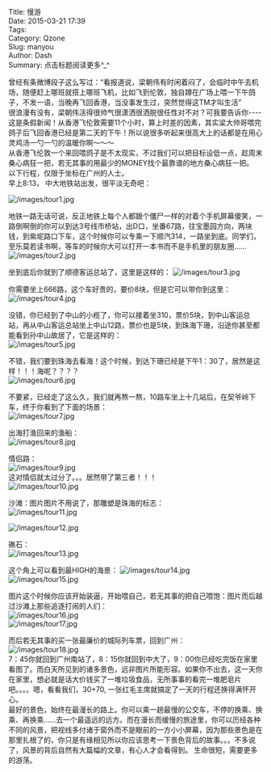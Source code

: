 Title: 慢游        
Date: 2015-03-21 17:39        
Tags:         
Category: Qzone        
Slug: manyou        
Author: Dash        
Summary: 点击标题阅读更多^_^
    
曾经有条微博段子这么写过：“看报道说，梁朝伟有时闲着闷了，会临时中午去机场，随便赶上哪班就搭上哪班飞机，比如飞到伦敦，独自蹲在广场上喂一下午鸽子，不发一语，当晚再飞回香港，当没事发生过，突然觉得这TM才叫生活”    
很浪漫有没有，梁朝伟活得很帅气很潇洒很洒脱很任性对不对？可我要告诉你----这是条假新闻！从香港飞伦敦需要11个小时，算上时差的因素，其实梁大帅哥喂完鸽子后飞回香港已经是第二天的下午！所以说很多听起来很高大上的话都是在用心灵鸡汤一勺一勺的温暖你啊～～～    
从香港飞伦敦一个来回喂鸽子是不太现实，不过我们可以把目标设低一点，趁周末桑心病狂一把，若无其事的用最少的MONEY找个最靠谱的地方桑心病狂一把。    
以下行程，仅限于坐标在广州的人士。    
早上8:13， 中大地铁站出发，很平淡无奇吧：

![/images/tour1.jpg](/images/tour1.jpg)    

地铁一路无话可说，反正地铁上每个人都跟个僵尸一样的对着个手机屏幕傻笑，一路倒啊倒的你可以到达3号线市桥站，出D口，坐番67路，往宝墨园方向，两块钱，到紫坭路口下车，这个时候你可以专乘一下顺汽314，一路坐到底。同学们，至乐莫若读书啊，等车的时候你大可以打开一本书而不是手机里的朋友圈……    
![/images/tour2.jpg](/images/tour2.jpg)    

坐到底后你就到了顺德客运总站了，这里是这样的：
![/images/tour3.jpg](/images/tour3.jpg)    

你需要坐上666路，这个车好贵的，要价8块，但是它可以带你到这里：     
![/images/tour4.jpg](/images/tour4.jpg)    

没错，你已经到了中山的小榄了，你可以接着坐310，票价5块，到中山客运总站，再从中山客运总站坐上中山12路，票价也是5块，到珠海下珊，沿途你甚至都能看到孙中山故居了，它是这样的：    
![/images/tour5.jpg](/images/tour5.jpg)    

不错，我们要到珠海去看海！这个时候，到达下珊已经是下午1：30了，居然是这样！！！海呢？？？？    
![/images/tour6.jpg](/images/tour6.jpg)    

不要紧，已经走了这么久，我们就再熬一熬，10路车坐上十几站后，在契爷岭下车，终于你看到了下面的场景：    
![/images/tour7.jpg](/images/tour7.jpg)    

出海打渔回来的渔船：    
![/images/tour8.jpg](/images/tour8.jpg)    

情侣路：    
![/images/tour9.jpg](/images/tour9.jpg)    
这对情侣就太过分了。。。居然带了第三者！！！      
![/images/tour10.jpg](/images/tour10.jpg)    

沙滩：图片图片不用说了，那雕塑是珠海的标志：    
![/images/tour11.jpg](/images/tour11.jpg)    
 
![/images/tour12.jpg](/images/tour12.jpg)    

礁石：    
![/images/tour13.jpg](/images/tour13.jpg)    

这个角上可以看到最HIGH的海景： 
![/images/tour14.jpg](/images/tour14.jpg)    
![/images/tour15.jpg](/images/tour15.jpg)    

图片这个时候你应该开始装逼，开始喂自己，若无其事的把自己喂饱：图片而后越过沙滩上那些追逐打闹的人们：    
![/images/tour16.jpg](/images/tour16.jpg)    
![/images/tour17.jpg](/images/tour17.jpg)    

而后若无其事的买一张最廉价的城际列车票，回到广州：    
![/images/tour18.jpg](/images/tour18.jpg)    
    7：45你就回到广州南站了，8：15你就回到中大了，9：00你已经吃完饭在家里看图了。而白天所见到的诸多景色，远非图片所能形容。如果你不出去，这一天你在家里，想必就是话大价钱买了一堆垃圾食品，无所事事的看完一堆肥皂片吧。。。。嗯，看看我们，30+70, 一张红毛主席就搞定了一天的行程还换得满怀开心。    
    最好的景色，始终在最漫长的路上。你可以乘一趟最慢的公交车，不停的换乘、换乘、再换乘……去一个最遥远的远方。而在漫长而缓慢的旅途里，你可以历经各种不同的风景，把视线多付诸于窗外而不是眼前的一方小小屏幕，因为那些景色是在那里扎根了的，你只是有缘相见所以你应该思考一下景色背后的故事。。。不多说了，风景的背后自然有大篇幅的文章，有心人才会看得到。    生命很短，需要更多的游荡。    
